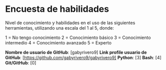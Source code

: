# Encuesta de habilidades

Nivel de conocimiento y habilidades en el uso de las siguientes herramientas, utilizando una escala del 1 al 5, donde:

1 = No tengo conocimiento
2 = Conocimiento básico
3 = Conocimiento intermedio
4 = Conocimiento avanzado
5 = Experto

**Nombre de usuario de GitHub**: [gabyrivero9]
**Link profile usuario de GitHub**: [https://github.com/gabyrivero9/gabyrivero9]
**Python**: [3]
**Bash**: [4]
**Git/GitHub**: [0]
